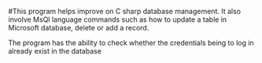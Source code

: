 #This program helps improve on C sharp database management. 
It also involve MsQl language commands such as how to update a table in Microsoft database, delete or add a record.

The program has the ability to check whether the credentials being to log in already exist in the database
